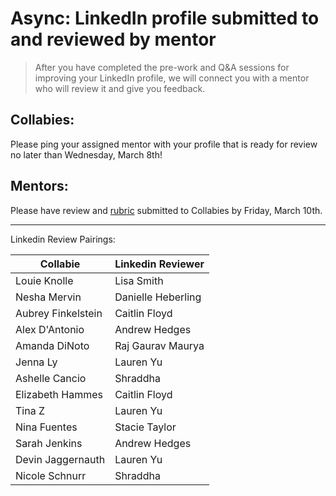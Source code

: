 # Async: LinkedIn profile submitted to and reviewed by mentor

> After you have completed the pre-work and Q&A sessions for improving your LinkedIn profile, we will connect you with a mentor who will review it and give you feedback.

## Collabies:

Please ping your assigned mentor with your profile that is ready for review no later than Wednesday, March 8th!

## Mentors:

Please have review and [rubric](https://docs.google.com/spreadsheets/d/1e0n1k6izyZM0mkmkL9zezr7FW2-qRLu-bmFnYBLVkLs/edit) submitted to Collabies by Friday, March 10th.

---

Linkedin Review Pairings:

[comment]: <> (Populate using the values in this CodeSandbox: https://codesandbox.io/s/career-lab-pairings-u1qmj?file=/src/App.js)
[comment]: <> (TODO: move this script into this project somehow)

| Collabie | Linkedin Reviewer |
| ---- | ---- |
| Louie Knolle  | Lisa Smith |
| Nesha Mervin  | Danielle Heberling  |
| Aubrey Finkelstein  | Caitlin Floyd |
| Alex D'Antonio  | Andrew Hedges |
| Amanda DiNoto | Raj Gaurav Maurya |
| Jenna Ly  | Lauren Yu |
| Ashelle Cancio  | Shraddha |
| Elizabeth Hammes  | Caitlin Floyd |
| Tina Z  | Lauren Yu |
| Nina Fuentes  | Stacie Taylor |
| Sarah Jenkins | Andrew Hedges |
| Devin Jaggernauth | Lauren Yu |
| Nicole Schnurr | Shraddha |

